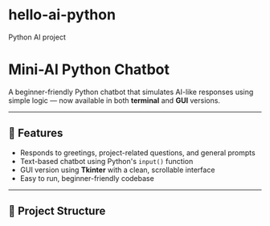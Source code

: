 # hello-ai-python
Python AI project
# Mini-AI Python Chatbot

A beginner-friendly Python chatbot that simulates AI-like responses using simple logic — now available in both **terminal** and **GUI** versions.

---

## 🧠 Features

- Responds to greetings, project-related questions, and general prompts
- Text-based chatbot using Python's `input()` function
- GUI version using **Tkinter** with a clean, scrollable interface
- Easy to run, beginner-friendly codebase

---

## 📂 Project Structure

